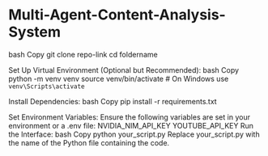 # Multi-Agent-Content-Analysis-System
bash
Copy
git clone repo-link
cd foldername


Set Up Virtual Environment (Optional but Recommended):
bash
Copy
python -m venv venv
source venv/bin/activate  # On Windows use `venv\Scripts\activate`


Install Dependencies:
bash
Copy
pip install -r requirements.txt


Set Environment Variables:
Ensure the following variables are set in your environment or a .env file:
NVIDIA_NIM_API_KEY
YOUTUBE_API_KEY
Run the Interface:
bash
Copy
python your_script.py
Replace your_script.py with the name of the Python file containing the code.
